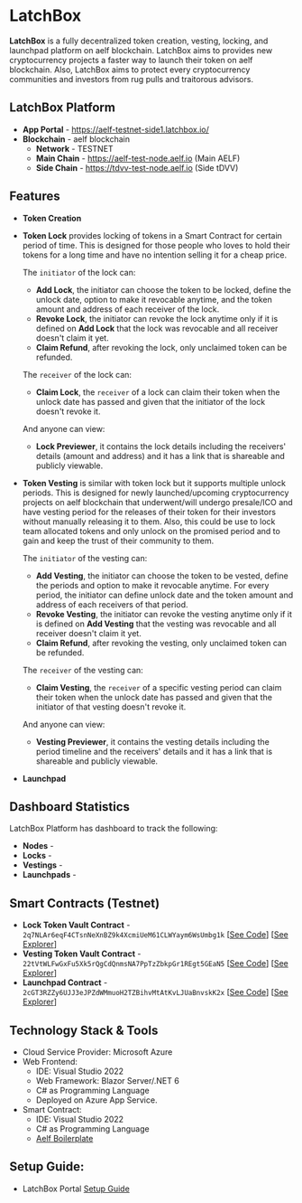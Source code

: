 # LatchBox

**LatchBox** is a fully decentralized token creation, vesting, locking, and launchpad platform on aelf blockchain. LatchBox aims to provides new cryptocurrency projects a faster way to launch their token on aelf blockchain. Also, LatchBox aims to protect every cryptocurrency communities and investors from rug pulls and traitorous advisors. 

## LatchBox Platform
- **App Portal** - https://aelf-testnet-side1.latchbox.io/
- **Blockchain** - aelf blockchain
    - **Network** - TESTNET
    - **Main Chain** - https://aelf-test-node.aelf.io (Main AELF) 
    - **Side Chain** - https://tdvv-test-node.aelf.io (Side tDVV) 

## Features
- **Token Creation** 
- **Token Lock** provides locking of tokens in a Smart Contract for certain period of time. This is designed for those people who loves to hold their tokens for a long time and have no intention selling it for a cheap price. 
    
    The `initiator` of the lock can:
    - **Add Lock**, the initiator can choose the token to be locked, define the unlock date, option to make it revocable anytime, and the token amount and address of each receiver of the lock.
    - **Revoke Lock**, the initiator can revoke the lock anytime only if it is defined on **Add Lock** that the lock was revocable and all receiver doesn't claim it yet.
    - **Claim Refund**, after revoking the lock, only unclaimed token can be refunded.

    The `receiver` of the lock can:
    - **Claim Lock**, the `receiver` of a lock can claim their token when the unlock date has passed and given that the initiator of the lock doesn't revoke it.

    And anyone can view:
    - **Lock Previewer**, it contains the lock details including the receivers' details (amount and address) and it has a link that is shareable and publicly viewable.

- **Token Vesting** is similar with token lock but it supports multiple unlock periods. This is designed for newly launched/upcoming cryptocurrency projects on aelf blockchain that underwent/will undergo presale/ICO and have vesting period for the releases of their token for their investors without manually releasing it to them. Also, this could be use to lock team allocated tokens and only unlock on the promised period and to gain and keep the trust of their community to them.
    
    The `initiator` of the vesting can:
    - **Add Vesting**, the initiator can choose the token to be vested, define the periods and option to make it revocable anytime. For every period, the initiator can define unlock date and the token amount and address of each receivers of that period.
    - **Revoke Vesting**, the initiator can revoke the vesting anytime only if it is defined on **Add Vesting** that the vesting was revocable and all receiver doesn't claim it yet.
    - **Claim Refund**, after revoking the vesting, only unclaimed token can be refunded.

    The `receiver` of the vesting can:
    - **Claim Vesting**, the `receiver` of a specific vesting period can claim their token when the unlock date has passed and given that the initiator of that vesting doesn't revoke it.

    And anyone can view:
    - **Vesting Previewer**, it contains the vesting details including the period timeline and the receivers' details and it has a link that is shareable and publicly viewable.

- **Launchpad**

## Dashboard Statistics
LatchBox Platform has dashboard to track the following:
- **Nodes** - 
- **Locks** - 
- **Vestings** - 
- **Launchpads** - 

## Smart Contracts (Testnet)
- **Lock Token Vault Contract** - `2q7NLAr6eqF4CTsnNeXnBZ9k4XcmiUeM61CLWYaym6WsUmbg1k` [[See Code](src/chain/contract/LatchBox.Contracts.LockTokenVaultContract/)] [[See Explorer](https://explorer-test-side01.aelf.io/address/2q7NLAr6eqF4CTsnNeXnBZ9k4XcmiUeM61CLWYaym6WsUmbg1k)]
- **Vesting Token Vault Contract** - `22tVtWLFwGxFu5Xk5rQgCdQnmsNA7PpTzZbkpGr1REgt5GEaN5` [[See Code](src/chain/contract/LatchBox.Contracts.VestingTokenVaultContract/)] [[See Explorer](https://explorer-test-side01.aelf.io/address/22tVtWLFwGxFu5Xk5rQgCdQnmsNA7PpTzZbkpGr1REgt5GEaN5)]
- **Launchpad Contract** - `2cGT3RZZy6UJJ3eJPZdWMmuoH2TZBihvMtAtKvLJUaBnvskK2x` [[See Code](src/chain/contract/LatchBox.Contracts.MultiCrowdSaleContract/)] [[See Explorer](https://explorer-test-side01.aelf.io/address/2cGT3RZZy6UJJ3eJPZdWMmuoH2TZBihvMtAtKvLJUaBnvskK2x)]

## Technology Stack & Tools
- Cloud Service Provider: Microsoft Azure
- Web Frontend: 
    - IDE: Visual Studio 2022
    - Web Framework: Blazor Server/.NET 6
	- C# as Programming Language 
	- Deployed on Azure App Service.
- Smart Contract:
    - IDE: Visual Studio 2022
    - C# as Programming Language
    - [Aelf Boilerplate](https://github.com/AElfProject/aelf-boilerplate)

## Setup Guide:
- LatchBox Portal [Setup Guide](src/client-portal/README.md)